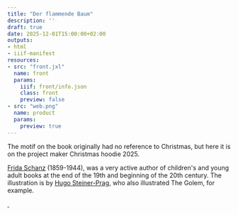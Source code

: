 ```yaml
---
title: "Der flammende Baum"
description: ''
draft: true
date: 2025-12-01T15:00:00+02:00
outputs:
- html
- iiif-manifest
resources:
- src: "front.jxl"
  name: front
  params:
    iiif: front/info.json
    class: front
    preview: false
- src: "web.png"
  name: product
  params:
    preview: true
---
```


The motif on the book originally had no reference to Christmas, but here it is on the project maker Christmas hoodie 2025.

[Frida Schanz](https://de.wikipedia.org/wiki/Frida_Schanz) (1859-1944), was a very active author of children's and young adult books at the end of the 19th and beginning of the 20th century. The illustration is by [Hugo Steiner-Prag](https://de.wikipedia.org/wiki/Hugo_Steiner-Prag), who also illustrated The Golem, for example.

<a class="worldcat" href="https://search.worldcat.org/de/title/643697142">&nbsp;</a>
